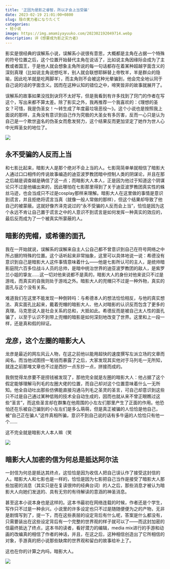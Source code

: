```yaml
---
title: '正因为是影之睿智，所以才会上当受骗'
date: 2023-02-19 21:01:00+0800
slug: 陰の実力者になりたくて
categories:
- 轻小说
image: https://img.amamiyayuuko.com/202302192049714.webp
description: 评《想要成为影之实力者》
---
```


影实是很经典的误解系小说，误解系小说很有意思，大概都是主角在占据一个特殊的符号位置之后，这个位置开始替代主角在说话了，比如说主角因缘际会成为了主教或者国王，于是他人就会想象主角所说的每一句话都存在着某种超越字面含义的深刻真理（比如说主角说想吃羊，别人就会联想耶稣替上帝牧羊，羊是群众的隐喻，因此吃羊就是吃两脚羊），而主角则不会被这种光晕骗到，他会完全地认同于自己说的话的字面含义。因而在这种认知的错位之中，啼笑皆非的故事就展开了。

误解系的故事如果没找到诀窍不太好写，但是我看到有许多找到了窍门的作者在写这个，写出来都不算太差。除了影实之外，我再推荐一个我喜欢的：《理想的圣女？可惜，我是伪圣女！～转生成了年度最垃圾恶役～》。这个小说也是按照我上面说的那样，主角没有意识到自己作为究极的大圣女有多厉害，反而一心只是认为自己是一个欺世盗名的伪圣女而愈发努力，这个结果反而更加坚定了她作为世人心中光辉圣女的地位了。

![](https://img.amamiyayuuko.com/202302242204366.webp)

## 永不受骗的人反而上当

和七影比起来，暗影大人是那个绝对不会上当的人。七影简简单单就相信了暗影大人通过口口相传的传说故事编造的迪亚波罗教团暗中控制人类的阴谋论，并且在那之后越是调查越是确信了这一点；而暗影大人本人，正是因为他过于知道这个阴谋论只不过是他编出来的，因此哪怕在七影那里得到了关于迪亚波罗教团真实性的蛛丝马迹，也会当成只不过是cosplay那样来理解。暗影大人在这里做的事情是意识到谎言，并且拒绝将谎言当真（就像一般人常做的那样），但这个结果却导致了他自己的被蒙蔽。这就好像齐泽克说过的“永不受骗的人反而会上当”，恰恰是因为这个永远不肯让自己置于谎言之中的人意识不到谎言是如何发挥一种真实的效应的，最后反而成为了一个被真实所蒙蔽的人。

## 暗影的兜帽，或希德的面孔

我在一开始就说，误解系的误解来自主人公自己都不曾意识到自己在符号网络之中所占据的特殊的位置。这个话听起来非常抽象，这里可以具体地说一说：希德没有意识到自己是暗影大人这件事情意味着什么——他是七影所认可的主人，是统帅暗影庭院六百多位战斗人员的总帅，是暗中统治世界的迪亚波罗教团的敌人，是紫罗兰小姐的挚友……这一切对他来说都不是真的，暗影大人的身份对他来说只不过是游戏，而真实的自我则处于游戏之外。暗影大人的兜帽只不过是一种外物，真实的面孔与这个没有关系。

难道我们在这里不能发现一种倒转吗：与希德本人的想法恰恰相反，与他的真实想法、真实面孔比起来，戴着兜帽的暗影大人、他人对暗影的认识反而包含了更多的真理。马克思说人是社会关系的总和，大抵如此。希德反而是被自己太人性的面孔骗了，以至于认识不到带上兜帽的暗影是如何深刻地改变了世界。这里和上一段一样，还是真和假的辩证。

## 龙彦，这个左圈的暗影大人

龙彦是最近的网左风云人物，在这之前他以能用超快的速度撰写左派立场的文章而闻名。而当他试图捞一笔钱而暴露了之后，大家发现其实他对于马列毛一无所知，就连之前那堆文章也不过是西抄一点东抄一点，拼接而成的。

我倒觉得龙彦要不是捞钱被发现了，那他完全就是左圈的暗影大人：他占据了这个假定能够理解马列毛的左圈大佬的位置，而自己却对这个位置意味着什么一无所知。他全自动吐出那些仿佛能直接沟通马列毛之圣灵的圣言，可自己却意识到这些只不过是自己通过某种低贱的技术全自动生成的，因而也就从来不曾正眼瞧过这些“圣言”，而这些圣言却在群集在他周围的小左左们那里产生了正面的作用。他恐怕还在乐被自己骗到的小左左们是多么萌萌，但是真正被骗的人恰恰是他自己，被“自己正在骗人”这件真相所骗，意识不到自己说的话有多牛逼的人恰恰只有他一个……

这不完全就是暗影大人本人嘛（笑

![](https://img.amamiyayuuko.com/202302242204561.webp)

## 暗影大人加密的信为何总是抵达阿尔法

一封信为何总是抵达其终点，这恰恰是因为收信人把自己误认作了接受这封信的人。暗影大人和七影也是一样的，恰恰是因为七影把自己当作是接受了暗影大人那些加密的消息（其实只是在复读很帅的经典台词）的人之后，那些消息才被认为暗影大人向她们发送的、具有无穷的有待解读的意涵的神圣消息。

甚至这本小说本身也是这样的。这本书最初在网络连载的时候，作者还是个学生，写作只不过是一种余兴。小说里的许多设定也只不过是随随便便为之的产物，无非是剧情写到了，提一下，而在这些表层的设定背后有什么呢，答案是什么都没有，只需要装出在这些设定背后有一个完整的世界观的样子就可以了——而这封加密的信最终抵达了终点，这本书的读者，看好潜力的编辑，media mix进行的手游和动画的改编真的相信了作者的神话，并且，在这之后，这种相信创造出了它所相信的对象，手游真的把小说那些缺席的世界观和留白的故事给补上了。

这也在你的计算之内吗，暗影大人。

![](https://img.amamiyayuuko.com/202306222141476.webp)